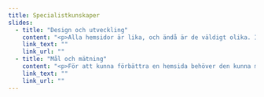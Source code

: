```yaml
---
title: Specialistkunskaper
slides:
  - title: "Design och utveckling"
    content: "<p>Alla hemsidor är lika, och ändå är de väldigt olika. I vilken ände börjar man när man ska bygga nytt, eller ens när man ska göra en förändring. Vi hjälper dig få svar på de frågorna, och sedan med själva lösningen om du så vill.</p><p>Vi tar reda på vad det är du vill göra, och varför du vill få det gjort, och återkommer med förslag på aktiviteter och åtgärder som passar både er och er webbplats besökare.</p>"
    link_text: ""
    link_url: ""
  - title: "Mål och mätning"
    content: "<p>För att kunna förbättra en hemsida behöver den kunna mätas, vad besökarna gör och varför de gör det. Detta för att hela tiden göra ändringar som gör sidan bättre för besökarna.</p><p>Vi har erfarenhet av att hjälpa till att sätta upp mätbara mål för en hemsida, implementera mätverktyg, och föreslå samt göra löpande förbättingsåtgärder.</p>"
    link_text: ""
    link_url: ""  
---
```

